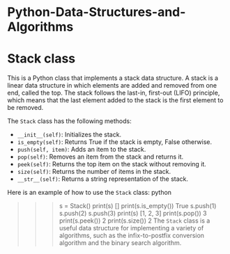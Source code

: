 # Python-Data-Structures-and-Algorithms
 
# Stack class

This is a Python class that implements a stack data structure. A stack is a linear data structure in which elements are added and removed from one end, called the top. The stack follows the last-in, first-out (LIFO) principle, which means that the last element added to the stack is the first element to be removed.

The `Stack` class has the following methods:

* `__init__(self)`: Initializes the stack.
* `is_empty(self)`: Returns True if the stack is empty, False otherwise.
* `push(self, item)`: Adds an item to the stack.
* `pop(self)`: Removes an item from the stack and returns it.
* `peek(self)`: Returns the top item on the stack without removing it.
* `size(self)`: Returns the number of items in the stack.
* `__str__(self)`: Returns a string representation of the stack.

Here is an example of how to use the `Stack` class:
python
>>> s = Stack()
>>> print(s)
[]
>>> print(s.is_empty())
True
>>> s.push(1)
>>> s.push(2)
>>> s.push(3)
>>> print(s)
[1, 2, 3]
>>> print(s.pop())
3
>>> print(s.peek())
2
>>> print(s.size())
2
The `Stack` class is a useful data structure for implementing a variety of algorithms, such as the infix-to-postfix conversion algorithm and the binary search algorithm.